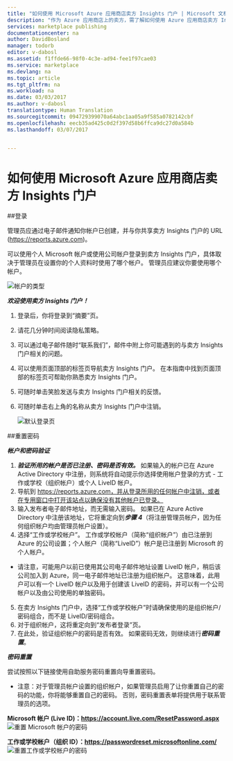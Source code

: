 ```yaml
---
title: "如何使用 Microsoft Azure 应用商店卖方 Insights 门户 | Microsoft 文档"
description: "作为 Azure 应用商店上的卖方，需了解如何使用 Azure 应用商店卖方 Insights 门户。"
services: marketplace publishing
documentationcenter: na
author: DavidBosland
manager: todorb
editor: v-dabosl
ms.assetid: f1ffde66-98f0-4c3e-ad94-fee1f97cae03
ms.service: marketplace
ms.devlang: na
ms.topic: article
ms.tgt_pltfrm: na
ms.workload: na
ms.date: 03/03/2017
ms.author: v-dabosl
translationtype: Human Translation
ms.sourcegitcommit: 094729399070a64abc1aa05a9f585a0782142cbf
ms.openlocfilehash: eecb35ad425c0d2f397d58b6ffca9dc27d0a584b
ms.lasthandoff: 03/07/2017


---
```

# <a name="how-to-use-the-microsoft-azure-marketplace-seller-insights-portal"></a>如何使用 Microsoft Azure 应用商店卖方 Insights 门户

##<a name="signing-in"></a>登录

管理员应通过电子邮件通知你帐户已创建，并与你共享卖方 Insights 门户的 URL (https://reports.azure.com)。

可以使用个人 Microsoft 帐户或使用公司帐户登录到卖方 Insights 门户，具体取决于管理员在设置你的个人资料时使用了哪个帐户。  管理员应建议你要使用哪个帐户。

   ![帐户的类型][1]



***欢迎使用卖方 Insights 门户！***

1. 登录后，你将登录到“摘要”页。
2. 请花几分钟时间阅读隐私策略。
3. 可以通过电子邮件随时“联系我们”，邮件中附上你可能遇到的与卖方 Insights 门户相关的问题。
4. 可以使用页面顶部的标签页导航卖方 Insights 门户。  在本指南中找到页面顶部的标签页可帮助你熟悉卖方 Insights 门户。
5. 可随时单击笑脸发送与卖方 Insights 门户相关的反馈。
6. 可随时单击右上角的名称从卖方 Insights 门户中注销。

   ![默认登录页][2]



##<a name="resetting-a-password"></a>重置密码

***帐户和密码验证***

1. ***验证所用的帐户是否已注册、密码是否有效。*** 如果输入的帐户已在 Azure Active Directory 中注册，则系统将自动提示你选择使用帐户登录的方式 - 工作或学校（组织帐户）或个人 LiveID 帐户。
2. 导航到 https://reports.azure.com，并从登录所用的任何帐户中注销，或者在专用窗口中打开该站点以确保没有其他帐户已登录。
3. 输入发布者电子邮件地址，而无需输入密码。 如果已在 Azure Active Directory 中注册该地址，它将重定向到***步骤 4***（将注册管理员帐户，因为任何组织帐户均由管理员帐户设置）。
4. 选择“工作或学校帐户”。 工作或学校帐户（简称“组织帐户”）由已注册到 Azure 的公司设置；个人帐户（简称“LiveID”）帐户是已注册到 Microsoft 的个人帐户。
 * 请注意，可能用户以前已使用其公司电子邮件地址设置 LiveID 帐户，稍后该公司加入到 Azure，同一电子邮件地址已注册为组织帐户。 这意味着，此用户可以有一个 LiveID 帐户以及用于创建该 LiveID 的密码，并可以有一个公司帐户以及由公司使用的单独密码。
5. 在卖方 Insights 门户中，选择“工作或学校帐户”时请确保使用的是组织帐户/密码组合，而不是 LiveID/密码组合。
6. 对于组织帐户，这将重定向到“发布者登录”页。
7. 在此处，验证组织帐户的密码是否有效。 如果密码无效，则继续进行***密码重置***。

***密码重置***

尝试按照以下链接使用自助服务密码重置向导重置密码。
 * 注意：对于管理员帐户设置的组织帐户，如果管理员启用了让你重置自己的密码的功能，你将能够重置自己的密码。 否则，密码重置表单将提供用于联系管理员的选项。

****Microsoft 帐户 (Live ID)：https://account.live.com/ResetPassword.aspx****    ![重置 Microsoft 帐户的密码][3]

   ****工作或学校帐户（组织 ID）：https://passwordreset.microsoftonline.com/****       ![重置工作或学校帐户的密码][4]



[1]: ./media/marketplace-publishing-report-seller-insights-user-guide/type-of-account.png
[2]: ./media/marketplace-publishing-report-seller-insights-user-guide/default-sign-in-page.png
[3]: ./media/marketplace-publishing-report-seller-insights-user-guide/password-reset-microsoft-account.png
[4]: ./media/marketplace-publishing-report-seller-insights-user-guide/password-reset-work-or-school-account.png

